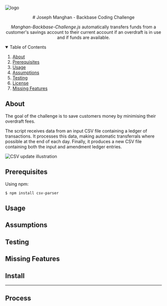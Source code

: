 [logo]: 	https://svgshare.com/i/Y_7.svg

![logo][logo]
<div align="center">
# Joseph Manghan - Backbase Coding Challenge

*Manghan-Backbase-Challenge.js* automatically transfers funds from a customer's savings account to their current account if an overdraft is in use and if funds are available. 
</div>

<!-- TABLE OF CONTENTS -->
<details open="open">
  <summary>Table of Contents</summary>
  <ol>
    <li><a href="#about">About</a></li>
    <li><a href="#Prerequisites">Prerequisites</a></li>
    <li><a href="#usage">Usage</a></li>
    <li><a href="#assumptions">Assumptions</a></li>
    <li><a href="#testing">Testing</a></li>
    <li><a href="#license">License</a></li>
    <li><a href="#missing-features">Missing Features</a></li>
  </ol>
</details>

## About

The goal of the challenge is to save customers money by minimising their overdraft fees. 

The script receives data from an input CSV file containing a ledger of transactions. It processes this data, making automatic transferrals where possible at the end of each day. Finally, it produces a new CSV file containing both the input and amendment ledger entries.

![CSV update illustration](https://i.ibb.co/YZnSQXy/csv-update-illustration.png)

## Prerequisites

Using npm:

```console
$ npm install csv-parser
```

## Usage 

## Assumptions

## Testing

## Missing Features

## Install

- - -

## Process
